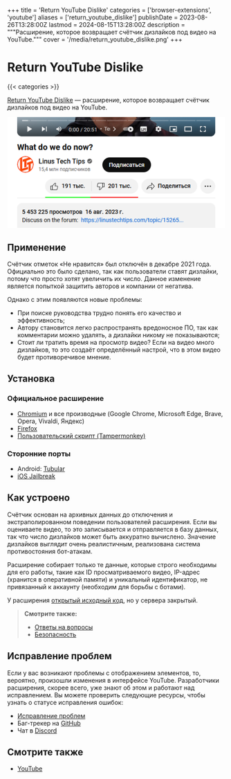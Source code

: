 +++
title = 'Return YouTube Dislike'
categories = ['browser-extensions', 'youtube']
aliases = ['return_youtube_dislike']
publishDate = 2023-08-26T13:28:00Z
lastmod = 2024-08-15T13:28:00Z
description = """Расширение, которое возвращает счётчик дизлайков под видео на \
YouTube."""
cover = '/media/return_youtube_dislike.png'
+++

# Return YouTube Dislike
{{< categories >}}

[Return YouTube Dislike](https://returnyoutubedislike.com) — расширение,
которое возвращает счётчик дизлайков под видео на YouTube.

![Видео, которое имеет большую часть дизлайков](/media/return_youtube_dislike.png)

## Применение

Счётчик отметок «Не нравится» был отключён в декабре 2021 года. Официально это
было сделано, так как пользователи ставят дизлайки, потому что просто хотят
увеличить их число. Данное изменение является попыткой защитить авторов и
компании от негатива.

Однако с этим появляются новые проблемы:

- При поиске руководства трудно понять его качество и эффективность;
- Автору становится легко распространять вредоносное ПО, так как комментарии
можно удалять, а дизлайки никому не показываются;
- Стоит ли тратить время на просмотр видео? Если на видео много дизлайков, то
это создаёт определённый настрой, что в этом видео будет противоречивое мнение.

## Установка

### Официальное расширение

- [Chromium](https://chrome.google.com/webstore/detail/return-youtube-dislike/gebbhagfogifgggkldgodflihgfeippi)
и все производные (Google Chrome, Microsoft Edge, Brave, Opera, Vivaldi, Яндекс)
- [Firefox](https://addons.mozilla.org/firefox/addon/return-youtube-dislikes)
- [Пользовательский скрипт (Tampermonkey)](https://github.com/Anarios/return-youtube-dislike/raw/main/Extensions/UserScript/Return%20Youtube%20Dislike.user.js)

### Сторонние порты

- Android: [Tubular](https://github.com/polymorphicshade/Tubular)
- [iOS Jailbreak](https://chariz.com/get/return-youtube-dislike)

## Как устроено

Счётчик основан на архивных данных до отключения и экстраполированном поведении
пользователей расширения. Если вы оцениваете видео, то это записывается и
отправляется в базу данных, так что число дизлайков может быть аккуратно
вычислено. Значение дизлайков выглядит очень реалистичным, реализована система
противостояния бот-атакам.

Расширение собирает только те данные, которые строго необходимы для его работы,
такие как ID просматриваемого видео, IP-адрес (хранится в оперативной памяти) и
уникальный идентификатор, не привязанный к аккаунту (необходим для борьбы с
ботами).

У расширения
[открытый исходный код](https://github.com/Anarios/return-youtube-dislike), но
у сервера закрытый.

> **Смотрите также:**
> - [Ответы на вопросы](https://returnyoutubedislike.com/faq)
> - [Безопасность](https://github.com/Anarios/return-youtube-dislike/blob/main/Docs/SECURITY-FAQru.md)

## Исправление проблем

Если у вас возникают проблемы с отображением элементов, то, вероятно, произошли
изменения в интерфейсе YouTube. Разработчики расширения, скорее всего, уже знают
об этом и работают над исправлением. Вы можете проверить следующие ресурсы,
чтобы узнать о статусе исправления ошибок:

- [Исправление проблем](https://returnyoutubedislike.com/help)
- Баг-трекер на
[GitHub](https://github.com/Anarios/return-youtube-dislike/issues)
- Чат в [Discord](https://discord.com/invite/mYnESY4Md5)

## Смотрите также

- [YouTube](/wiki/youtube)
